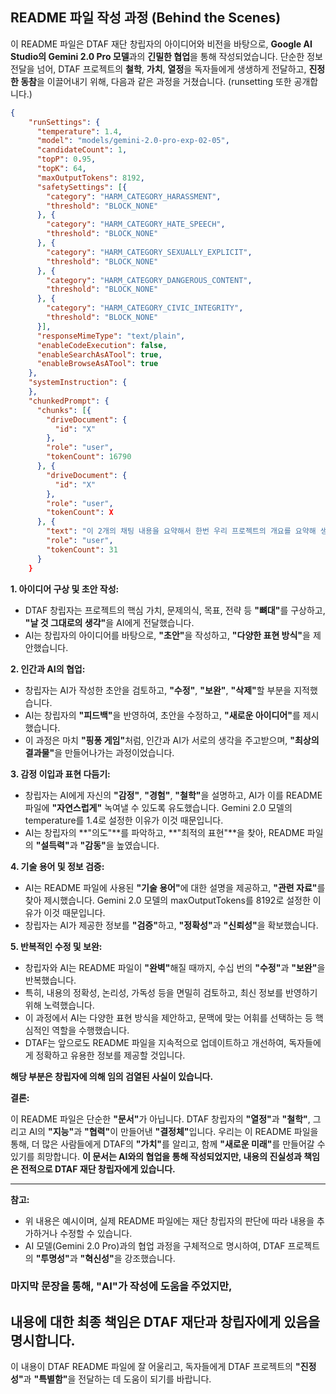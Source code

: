 ## README 파일 작성 과정 (Behind the Scenes)

이 README 파일은 DTAF 재단 창립자의 아이디어와 비전을 바탕으로, **Google AI Studio의 Gemini 2.0 Pro 모델**과의 **긴밀한 협업**을 통해 작성되었습니다. 단순한 정보 전달을 넘어, DTAF 프로젝트의 **철학**, **가치**, **열정**을 독자들에게 생생하게 전달하고, **진정한 동참**을 이끌어내기 위해, 다음과 같은 과정을 거쳤습니다.
(runsetting 또한 공개합니다.)

```json
{
    "runSettings": {
      "temperature": 1.4,
      "model": "models/gemini-2.0-pro-exp-02-05",
      "candidateCount": 1,
      "topP": 0.95,
      "topK": 64,
      "maxOutputTokens": 8192,
      "safetySettings": [{
        "category": "HARM_CATEGORY_HARASSMENT",
        "threshold": "BLOCK_NONE"
      }, {
        "category": "HARM_CATEGORY_HATE_SPEECH",
        "threshold": "BLOCK_NONE"
      }, {
        "category": "HARM_CATEGORY_SEXUALLY_EXPLICIT",
        "threshold": "BLOCK_NONE"
      }, {
        "category": "HARM_CATEGORY_DANGEROUS_CONTENT",
        "threshold": "BLOCK_NONE"
      }, {
        "category": "HARM_CATEGORY_CIVIC_INTEGRITY",
        "threshold": "BLOCK_NONE"
      }],
      "responseMimeType": "text/plain",
      "enableCodeExecution": false,
      "enableSearchAsATool": true,
      "enableBrowseAsATool": true
    },
    "systemInstruction": {
    },
    "chunkedPrompt": {
      "chunks": [{
        "driveDocument": {
          "id": "X"
        },
        "role": "user",
        "tokenCount": 16790
      }, {
        "driveDocument": {
          "id": "X"
        },
        "role": "user",
        "tokenCount": X
      }, {
        "text": "이 2개의 채팅 내용을 요약해서 한번 우리 프로젝트의 개요를 요약해 생각해볼래?",
        "role": "user",
        "tokenCount": 31
      }
    }
```

**1. 아이디어 구상 및 초안 작성:**

*   DTAF 창립자는 프로젝트의 핵심 가치, 문제의식, 목표, 전략 등 **"뼈대"**&#173;를 구상하고, **"날 것 그대로의 생각"**&#173;을 AI에게 전달했습니다.
*   AI는 창립자의 아이디어를 바탕으로, **"초안"**&#173;을 작성하고, **"다양한 표현 방식"**&#173;을 제안했습니다.

**2. 인간과 AI의 협업:**

*   창립자는 AI가 작성한 초안을 검토하고, **"수정"**, **"보완"**, **"삭제"**&#173;할 부분을 지적했습니다.
*   AI는 창립자의 **"피드백"**&#173;을 반영하여, 초안을 수정하고, **"새로운 아이디어"**&#173;를 제시했습니다.
*   이 과정은 마치 **"핑퐁 게임"**&#173;처럼, 인간과 AI가 서로의 생각을 주고받으며, **"최상의 결과물"**&#173;을 만들어나가는 과정이었습니다.

**3. 감정 이입과 표현 다듬기:**

*   창립자는 AI에게 자신의 **"감정"**, **"경험"**, **"철학"**&#173;을 설명하고, AI가 이를 README 파일에 **"자연스럽게"** 녹여낼 수 있도록 유도했습니다.
    Gemini 2.0 모델의 temperature를 1.4로 설정한 이유가 이것 때문입니다.
*   AI는 창립자의 **"의도"**를 파악하고, **"최적의 표현"**을 찾아, README 파일의 **"설득력"**&#173;과 **"감동"**&#173;을 높였습니다.

**4. 기술 용어 및 정보 검증:**

*   AI는 README 파일에 사용된 **"기술 용어"**&#173;에 대한 설명을 제공하고, **"관련 자료"**&#173;를 찾아 제시했습니다.
    Gemini 2.0 모델의 maxOutputTokens를 8192로 설정한 이유가 이것 때문입니다.
*   창립자는 AI가 제공한 정보를 **"검증"**&#173;하고, **"정확성"**&#173;과 **"신뢰성"**&#173;을 확보했습니다.

**5. 반복적인 수정 및 보완:**

*   창립자와 AI는 README 파일이 **"완벽"**&#173;해질 때까지, 수십 번의 **"수정"**&#173;과 **"보완"**&#173;을 반복했습니다.
*   특히, 내용의 정확성, 논리성, 가독성 등을 면밀히 검토하고, 최신 정보를 반영하기 위해 노력했습니다.
*   이 과정에서 AI는 다양한 표현 방식을 제안하고, 문맥에 맞는 어휘를 선택하는 등 핵심적인 역할을 수행했습니다.
*   DTAF는 앞으로도 README 파일을 지속적으로 업데이트하고 개선하여, 독자들에게 정확하고 유용한 정보를 제공할 것입니다.
  
**해당 부분은 창립자에 의해 임의 검열된 사실이 있습니다.**

**결론:**

이 README 파일은 단순한 **"문서"**&#173;가 아닙니다. DTAF 창립자의 **"열정"**&#173;과 **"철학"**, 그리고 AI의 **"지능"**&#173;과 **"협력"**&#173;이 만들어낸 **"결정체"**&#173;입니다. 우리는 이 README 파일을 통해, 더 많은 사람들에게 DTAF의 **"가치"**&#173;를 알리고, 함께 **"새로운 미래"**&#173;를 만들어갈 수 있기를 희망합니다.
**이 문서는 AI와의 협업을 통해 작성되었지만, 내용의 진실성과 책임은 전적으로 DTAF 재단 창립자에게 있습니다.**

---

**참고:**

*   위 내용은 예시이며, 실제 README 파일에는 재단 창립자의 판단에 따라 내용을 추가하거나 수정할 수 있습니다.
*   AI 모델(Gemini 2.0 Pro)과의 협업 과정을 구체적으로 명시하여, DTAF 프로젝트의 **"투명성"**&#173;과 **"혁신성"**&#173;을 강조했습니다.
###  마지막 문장을 통해, **"AI"**&#173;가 작성에 도움을 주었지만,
## 내용에 대한 최종 책임은 DTAF 재단과 창립자에게 있음을 명시합니다.

이 내용이 DTAF README 파일에 잘 어울리고, 독자들에게 DTAF 프로젝트의 **"진정성"**&#173;과 **"특별함"**&#173;을 전달하는 데 도움이 되기를 바랍니다.
